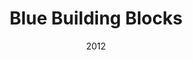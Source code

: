 ---
discogs_id: 4014930
discogs_master_id: None
title: Blue Building Blocks
artists: ['How To Count One To Ten']
date: 2012
genre: ['Rock']
image: Blue Building Blocks-4014930.jpg
label: Kiwiport
country: Japan
styles: ['Math Rock']
video: https://www.youtube.com/watch?v=POgXK5nM8BQ
category: J-Rock
---